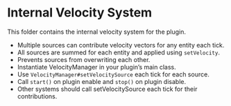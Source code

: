 # Internal Velocity System

This folder contains the internal velocity system for the plugin.

- Multiple sources can contribute velocity vectors for any entity each tick.
- All sources are summed for each entity and applied using `setVelocity`.
- Prevents sources from overwriting each other.
- Instantiate VelocityManager in your plugin’s main class.
- Use `VelocityManager#setVelocitySource` each tick for each source.
- Call `start()` on plugin enable and `stop()` on plugin disable.
- Other systems should call setVelocitySource each tick for their contributions.